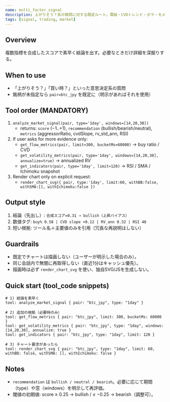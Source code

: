 ```yaml
---
name: multi_factor_signal
description: 上がりそう？系の質問に対する既定ルート。需給・CVDトレンド・ボラ・モメンタムを合成したスコアで結論を先に返す。
tags: [signal, trading, market]
---
```


## Overview
複数指標を合成したスコアで素早く結論を出す。必要なときだけ詳細を深掘りする。

## When to use
- 「上がりそう？」「買い時？」といった意思決定系の質問
- 銘柄が未指定なら `pair=btc_jpy` を既定に（明示があればそれを使用）

## Tool order (MANDATORY)
1. `analyze_market_signal(pair, type='1day', windows=[14,20,30])`
   - returns: `score` (−1..+1), `recommendation` (bullish/bearish/neutral), `metrics` (aggressorRatio, cvdSlope, rv_std_ann, RSI)
2. If user asks for more evidence only:
   - `get_flow_metrics(pair, limit≈300, bucketMs=60000)` → buy ratio / CVD
   - `get_volatility_metrics(pair, type='1day', windows=[14,20,30], annualize=true)` → annualized RV
   - `get_indicators(pair, type='1day', limit≈120)` → RSI / SMA / Ichimoku snapshot
3. Render chart only on explicit request:
   - `render_chart_svg({ pair, type:'1day', limit:60, withBB:false, withSMA:[], withIchimoku:false })`

## Output style
1) 結論（先出し）: `合成スコア=0.31 → bullish（上昇バイアス）`
2) 数値タグ: `buy% 0.58 | CVD slope +0.12 | RV_ann 0.32 | RSI 48`
3) 短い根拠: ツール名＋主要値のみを引用（冗長な再説明はしない）

## Guardrails
- 既定でチャートは描画しない（ユーザーが明示した場合のみ）。
- 同じ会話内で無闇に再取得しない（直近1分はキャッシュ優先）。
- 描画時は必ず `render_chart_svg` を使い、独自SVG/JSを生成しない。

## Quick start (tool_code snippets)
```
# 1) 結論を素早く
tool: analyze_market_signal { pair: "btc_jpy", type: "1day" }

# 2) 追加の根拠（必要時のみ）
tool: get_flow_metrics { pair: "btc_jpy", limit: 300, bucketMs: 60000 }
tool: get_volatility_metrics { pair: "btc_jpy", type: "1day", windows: [14,20,30], annualize: true }
tool: get_indicators { pair: "btc_jpy", type: "1day", limit: 120 }

# 3) チャート要求があったら
tool: render_chart_svg { pair: "btc_jpy", type: "1day", limit: 60, withBB: false, withSMA: [], withIchimoku: false }
```

## Notes
- `recommendation` は `bullish / neutral / bearish`。必要に応じて期間（type）や窓（windows）を明示して再評価。
- 閾値の初期値: score ≥ 0.25 → bullish / ≤ −0.25 → bearish（調整可）。


